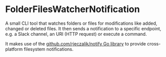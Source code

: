 # FolderFilesWatcherNotification

A small CLI tool that watches folders or files for modifications like added, changed or deleted files. It then sends a notification to a specific endpoint, e.g. a Slack channel, an URI (HTTP request) or execute a command.

It makes use of the [github.com/rjeczalik/notify Go library](github.com/rjeczalik/notify) to provide cross-platform filesystem notifications.
